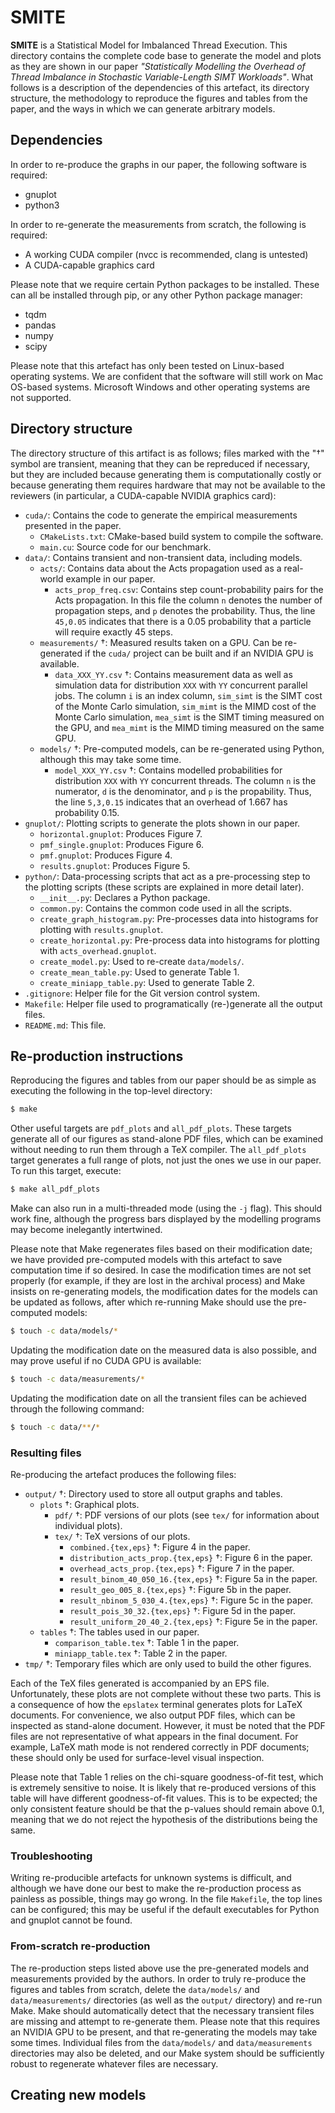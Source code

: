 # SMITE

**SMITE** is a Statistical Model for Imbalanced Thread Execution. This
directory contains the complete code base to generate the model and plots as
they are shown in our paper _"Statistically Modelling the Overhead of Thread
Imbalance in Stochastic Variable-Length SIMT Workloads"_. What follows is a
description of the dependencies of this artefact, its directory structure, the
methodology to reproduce the figures and tables from the paper, and the ways in
which we can generate arbitrary models.

## Dependencies

In order to re-produce the graphs in our paper, the following software is required:

* gnuplot
* python3

In order to re-generate the measurements from scratch, the following is
required:

* A working CUDA compiler (nvcc is recommended, clang is untested)
* A CUDA-capable graphics card

Please note that we require certain Python packages to be installed. These can
all be installed through pip, or any other Python package manager:

* tqdm
* pandas
* numpy
* scipy

Please note that this artefact has only been tested on Linux-based operating
systems. We are confident that the software will still work on Mac OS-based
systems. Microsoft Windows and other operating systems are not supported.

## Directory structure

The directory structure of this artifact is as follows; files marked with the
"†" symbol are transient, meaning that they can be repreduced if necessary, but
they are included because generating them is computationally costly or because
generating them requires hardware that may not be available to the reviewers
(in particular, a CUDA-capable NVIDIA graphics card):

* `cuda/`: Contains the code to generate the empirical measurements presented
  in the paper.
  * `CMakeLists.txt`: CMake-based build system to compile the software.
  * `main.cu`: Source code for our benchmark.
* `data/`: Contains transient and non-transient data, including models.
  * `acts/`: Contains data about the Acts propagation used as a real-world
    example in our paper.
    * `acts_prop_freq.csv`: Contains step count-probability pairs for the Acts
      propagation. In this file the column `n` denotes the number of
      propagation steps, and `p` denotes the probability. Thus, the line
      `45,0.05` indicates that there is a 0.05 probability that a particle will
      require exactly 45 steps.
  * `measurements/` †: Measured results taken on a GPU. Can be re-generated if
    the `cuda/` project can be built and if an NVIDIA GPU is available.
    * `data_XXX_YY.csv` †: Contains measurement data as well as simulation data
      for distribution `XXX` with `YY` concurrent parallel jobs. The column `i`
      is an index column, `sim_simt` is the SIMT cost of the Monte Carlo
      simulation, `sim_mimt` is the MIMD cost of the Monte Carlo simulation,
      `mea_simt` is the SIMT timing measured on the GPU, and `mea_mimt` is the
      MIMD timing measured on the same GPU.
  * `models/` †: Pre-computed models, can be re-generated using Python,
    although this may take some time.
    * `model_XXX_YY.csv` †: Contains modelled probabilities for distribution
      `XXX` with `YY` concurrent threads. The column `n` is the numerator, `d`
      is the denominator, and `p` is the propability. Thus, the line `5,3,0.15`
      indicates that an overhead of 1.667 has probability 0.15.
* `gnuplot/`: Plotting scripts to generate the plots shown in our paper.
  * `horizontal.gnuplot`: Produces Figure 7.
  * `pmf_single.gnuplot`: Produces Figure 6.
  * `pmf.gnuplot`: Produces Figure 4.
  * `results.gnuplot`: Produces Figure 5.
* `python/`: Data-processing scripts that act as a pre-processing step to the
  plotting scripts (these scripts are explained in more detail later).
  * `__init__.py`: Declares a Python package.
  * `common.py`: Contains the common code used in all the scripts.
  * `create_graph_histogram.py`: Pre-processes data into histograms for
    plotting with `results.gnuplot`.
  * `create_horizontal.py`: Pre-process data into histograms for plotting with
    `acts_overhead.gnuplot`.
  * `create_model.py`: Used to re-create `data/models/`.
  * `create_mean_table.py`: Used to generate Table 1.
  * `create_miniapp_table.py`: Used to generate Table 2.
* `.gitignore`: Helper file for the Git version control system.
* `Makefile`: Helper file used to programatically (re-)generate all the output
  files.
* `README.md`: This file.

## Re-production instructions

Reproducing the figures and tables from our paper should be as simple as
executing the following in the top-level directory:

```bash
$ make
```

Other useful targets are `pdf_plots` and `all_pdf_plots`. These targets
generate all of our figures as stand-alone PDF files, which can be examined
without needing to run them through a TeX compiler. The `all_pdf_plots` target
generates a full range of plots, not just the ones we use in our paper. To run
this target, execute:

```bash
$ make all_pdf_plots
```

Make can also run in a multi-threaded mode (using the `-j` flag). This should
work fine, although the progress bars displayed by the modelling programs may
become inelegantly intertwined.

Please note that Make regenerates files based on their modification date; we
have provided pre-computed models with this artefact to save computation time
if so desired. In case the modification times are not set properly (for
example, if they are lost in the archival process) and Make insists on
re-generating models, the modification dates for the models can be updated as
follows, after which re-running Make should use the pre-computed models:

```bash
$ touch -c data/models/*
```

Updating the modification date on the measured data is also possible, and may
prove useful if no CUDA GPU is available:

```bash
$ touch -c data/measurements/*
```

Updating the modification date on all the transient files can be achieved
through the following command:

```bash
$ touch -c data/**/*
```

### Resulting files

Re-producing the artefact produces the following files:

* `output/` †: Directory used to store all output graphs and tables.
  * `plots` †: Graphical plots.
    * `pdf/` †: PDF versions of our plots (see `tex/` for information about
      individual plots).
    * `tex/` †: TeX versions of our plots.
      * `combined.{tex,eps}` †: Figure 4 in the paper.
      * `distribution_acts_prop.{tex,eps}` †: Figure 6 in the paper.
      * `overhead_acts_prop.{tex,eps}` †: Figure 7 in the paper.
      * `result_binom_40_050_16.{tex,eps}` †: Figure 5a in the paper.
      * `result_geo_005_8.{tex,eps}` †: Figure 5b in the paper.
      * `result_nbinom_5_030_4.{tex,eps}` †: Figure 5c in the paper.
      * `result_pois_30_32.{tex,eps}` †: Figure 5d in the paper.
      * `result_uniform_20_40_2.{tex,eps}` †: Figure 5e in the paper.
  * `tables` †: The tables used in our paper.
    * `comparison_table.tex` †: Table 1 in the paper.
    * `miniapp_table.tex` †: Table 2 in the paper.
* `tmp/` †: Temporary files which are only used to build the other figures.

Each of the TeX files generated is accompanied by an EPS file. Unfortunately,
these plots are not complete without these two parts. This is a consequence of
how the `epslatex` terminal generates plots for LaTeX documents. For
convenience, we also output PDF files, which can be inspected as stand-alone
document. However, it must be noted that the PDF files are not representative
of what appears in the final document. For example, LaTeX math mode is not
rendered correctly in PDF documents; these should only be used for
surface-level visual inspection.

Please note that Table 1 relies on the chi-square goodness-of-fit test, which
is extremely sensitive to noise. It is likely that re-produced versions of this
table will have different goodness-of-fit values. This is to be expected; the
only consistent feature should be that the p-values should remain above 0.1,
meaning that we do not reject the hypothesis of the distributions being the
same.

### Troubleshooting

Writing re-producible artefacts for unknown systems is difficult, and although
we have done our best to make the re-production process as painless as
possible, things may go wrong. In the file `Makefile`, the top lines can be
configured; this may be useful if the default executables for Python and
gnuplot cannot be found.

### From-scratch re-production

The re-production steps listed above use the pre-generated models and
measurements provided by the authors. In order to truly re-produce the figures
and tables from scratch, delete the `data/models/` and `data/measurements/`
directories (as well as the `output/` directory) and re-run Make. Make should
automatically detect that the necessary transient files are missing and attempt
to re-generate them. Please note that this requires an NVIDIA GPU to be
present, and that re-generating the models may take some times. Individual
files from the `data/models/` and `data/measurements` directories may also be
deleted, and our Make system should be sufficiently robust to regenerate
whatever files are necessary.

## Creating new models
